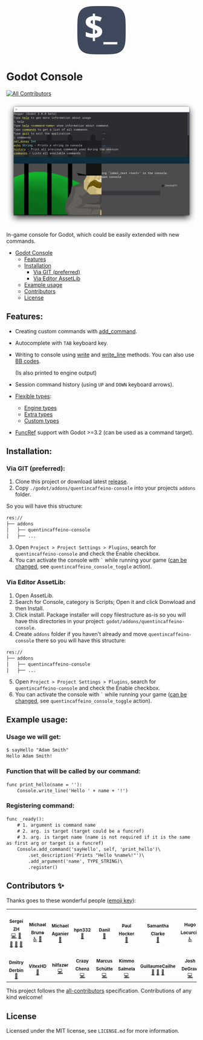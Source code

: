 <p align="center">
	<img
		alt="In-game console for Godot Logo"
		width="128"
		style="max-width:50%"
		src="assets/icon.svg"/>
</p>

# Godot Console

<!-- ALL-CONTRIBUTORS-BADGE:START - Do not remove or modify this section -->
[![All Contributors](https://img.shields.io/badge/all_contributors-16-orange.svg?style=flat-square)](#contributors-)
<!-- ALL-CONTRIBUTORS-BADGE:END -->

![In-game console for Godot Screenshot](assets/screenshot.png)

In-game console for Godot, which could be easily extended with new commands.

- [Godot Console](#godot-console)
  - [Features](#features)
  - [Installation](#installation)
	  - [Via GIT (preferred)](#via-git-preferred)
	  - [Via Editor AssetLib](#via-editor-assetlib)
  - [Example usage](#example-usage)
  - [Contributors](#contributors-)
  - [License](#license)

## Features:

- Creating custom commands with [add_command](godot/addons/quentincaffeino-console/docs/generated/Console.md#add_command).

- Autocomplete with `TAB` keyboard key.

- Writing to console using [write](godot/addons/quentincaffeino-console/docs/generated/Console.md#write) and [write_line](godot/addons/quentincaffeino-console/docs/generated/Console.md#write_line) methods.
  You can also use [BB codes](https://docs.godotengine.org/en/stable/tutorials/gui/bbcode_in_richtextlabel.html#using-bbcode).

  (Is also printed to engine output)

- Session command history (using `UP` and `DOWN` keyboard arrows).

- [Flexible types](godot/addons/quentincaffeino-console/docs/Type.md):

  - [Engine types](godot/addons/quentincaffeino-console/docs/Type.md#engine-types)
  - [Extra types](godot/addons/quentincaffeino-console/docs/Type.md#extra-types)
  - [Custom types](godot/addons/quentincaffeino-console/docs/Type.md#creating-custom-types)

- [FuncRef](https://docs.godotengine.org/en/stable/classes/class_funcref.html) support with Godot >=3.2 (can be used as a command target).

## Installation:

### Via GIT (preferred):

1. Clone this project or download latest [release](https://github.com/quentincaffeino/godot-console/archive/master.zip).
2. Copy `./godot/addons/quentincaffeino-console` into your projects `addons` folder.

  So you will have this structure:

```
res://
├── addons
│   ├── quentincaffeino-console
│   ├── ...

```

3. Open `Project > Project Settings > Plugins`, search for `quentincaffeino-console` and check the Enable checkbox.
4. You can activate the console with `` ` `` while running your game ([can be changed](https://docs.godotengine.org/en/stable/tutorials/inputs/input_examples.html#inputmap), see `quentincaffeino_console_toggle` action).

### Via Editor AssetLib:

1. Open AssetLib.
2. Search for Console, category is Scripts; Open it and click Donwload and then Install.
3. Click install. Package installer will copy filestructure as-is so you will have this directories in your project: `godot/addons/quentincaffeino-console`.
4. Create `addons` folder if you haven't already and move `quentincaffeino-console` there so you will have this structure:

```
res://
├── addons
│   ├── quentincaffeino-console
│   ├── ...

```

5. Open `Project > Project Settings > Plugins`, search for `quentincaffeino-console` and check the Enable checkbox.
6. You can activate the console with `` ` `` while running your game ([can be changed](https://docs.godotengine.org/en/stable/tutorials/inputs/input_examples.html#inputmap), see `quentincaffeino_console_toggle` action).

## Example usage:

### Usage we will get:

```
$ sayHello "Adam Smith"
Hello Adam Smith!
```

### Function that will be called by our command:

```gdscript
func print_hello(name = ''):
	Console.write_line('Hello ' + name + '!')
```

### Registering command:

```gdscript
func _ready():
	# 1. argument is command name
	# 2. arg. is target (target could be a funcref)
	# 3. arg. is target name (name is not required if it is the same as first arg or target is a funcref)
	Console.add_command('sayHello', self, 'print_hello')\
		.set_description('Prints "Hello %name%!"')\
		.add_argument('name', TYPE_STRING)\
		.register()
```

## Contributors ✨

Thanks goes to these wonderful people ([emoji key](https://allcontributors.org/docs/en/emoji-key)):

<!-- ALL-CONTRIBUTORS-LIST:START - Do not remove or modify this section -->
<!-- prettier-ignore-start -->
<!-- markdownlint-disable -->
<table>
  <tr>
    <td align="center"><a href="http://gitlab.com/QuentinCaffeino"><img src="https://avatars3.githubusercontent.com/u/2855777?v=4?s=100" width="100px;" alt=""/><br /><sub><b>Sergei ZH</b></sub></a><br /><a href="https://github.com/quentincaffeino/godot-console/commits?author=quentincaffeino" title="Code">💻</a> <a href="#question-quentincaffeino" title="Answering Questions">💬</a> <a href="https://github.com/quentincaffeino/godot-console/commits?author=quentincaffeino" title="Documentation">📖</a> <a href="#ideas-quentincaffeino" title="Ideas, Planning, & Feedback">🤔</a> <a href="https://github.com/quentincaffeino/godot-console/pulls?q=is%3Apr+reviewed-by%3Aquentincaffeino" title="Reviewed Pull Requests">👀</a></td>
    <td align="center"><a href="http://www.underflowstudios.com"><img src="https://avatars3.githubusercontent.com/u/420072?v=4?s=100" width="100px;" alt=""/><br /><sub><b>Michael Brune</b></sub></a><br /><a href="#a11y-MJBrune" title="Accessibility">️️️️♿️</a> <a href="https://github.com/quentincaffeino/godot-console/issues?q=author%3AMJBrune" title="Bug reports">🐛</a></td>
    <td align="center"><a href="https://github.com/aganm"><img src="https://avatars0.githubusercontent.com/u/20380758?v=4?s=100" width="100px;" alt=""/><br /><sub><b>Michael Aganier</b></sub></a><br /><a href="https://github.com/quentincaffeino/godot-console/issues?q=author%3Aaganm" title="Bug reports">🐛</a></td>
    <td align="center"><a href="https://github.com/hpn33"><img src="https://avatars1.githubusercontent.com/u/16251202?v=4?s=100" width="100px;" alt=""/><br /><sub><b>hpn332</b></sub></a><br /><a href="https://github.com/quentincaffeino/godot-console/issues?q=author%3Ahpn33" title="Bug reports">🐛</a></td>
    <td align="center"><a href="https://github.com/danilw"><img src="https://avatars1.githubusercontent.com/u/24825887?v=4?s=100" width="100px;" alt=""/><br /><sub><b>Danil</b></sub></a><br /><a href="https://github.com/quentincaffeino/godot-console/issues?q=author%3Adanilw" title="Bug reports">🐛</a></td>
    <td align="center"><a href="http://sdnllc.com"><img src="https://avatars3.githubusercontent.com/u/2214652?v=4?s=100" width="100px;" alt=""/><br /><sub><b>Paul Hocker</b></sub></a><br /><a href="https://github.com/quentincaffeino/godot-console/issues?q=author%3Apaulhocker" title="Bug reports">🐛</a></td>
    <td align="center"><a href="https://github.com/SamanthaClarke1"><img src="https://avatars3.githubusercontent.com/u/24452702?v=4?s=100" width="100px;" alt=""/><br /><sub><b>Samantha Clarke</b></sub></a><br /><a href="https://github.com/quentincaffeino/godot-console/issues?q=author%3ASamanthaClarke1" title="Bug reports">🐛</a></td>
    <td align="center"><a href="https://hugo.pro"><img src="https://avatars3.githubusercontent.com/u/180032?v=4?s=100" width="100px;" alt=""/><br /><sub><b>Hugo Locurcio</b></sub></a><br /><a href="#a11y-Calinou" title="Accessibility">️️️️♿️</a></td>
  </tr>
  <tr>
    <td align="center"><a href="https://github.com/DmDerbin"><img src="https://avatars3.githubusercontent.com/u/6673326?v=4?s=100" width="100px;" alt=""/><br /><sub><b>Dmitry Derbin</b></sub></a><br /><a href="#question-DmDerbin" title="Answering Questions">💬</a></td>
    <td align="center"><a href="https://github.com/VitexHD"><img src="https://avatars0.githubusercontent.com/u/31520916?v=4?s=100" width="100px;" alt=""/><br /><sub><b>VitexHD</b></sub></a><br /><a href="https://github.com/quentincaffeino/godot-console/issues?q=author%3AVitexHD" title="Bug reports">🐛</a></td>
    <td align="center"><a href="https://github.com/hilfazer"><img src="https://avatars1.githubusercontent.com/u/29497869?v=4?s=100" width="100px;" alt=""/><br /><sub><b>hilfazer</b></sub></a><br /><a href="https://github.com/quentincaffeino/godot-console/commits?author=hilfazer" title="Code">💻</a></td>
    <td align="center"><a href="https://github.com/crazychenz"><img src="https://avatars2.githubusercontent.com/u/792769?v=4?s=100" width="100px;" alt=""/><br /><sub><b>Crazy Chenz</b></sub></a><br /><a href="https://github.com/quentincaffeino/godot-console/commits?author=crazychenz" title="Code">💻</a></td>
    <td align="center"><a href="https://github.com/Japortie"><img src="https://avatars2.githubusercontent.com/u/2089237?v=4?s=100" width="100px;" alt=""/><br /><sub><b>Marcus Schütte</b></sub></a><br /><a href="https://github.com/quentincaffeino/godot-console/commits?author=Japortie" title="Code">💻</a></td>
    <td align="center"><a href="https://github.com/Cryszon"><img src="https://avatars1.githubusercontent.com/u/5220970?v=4?s=100" width="100px;" alt=""/><br /><sub><b>Kimmo Salmela</b></sub></a><br /><a href="https://github.com/quentincaffeino/godot-console/commits?author=Cryszon" title="Code">💻</a></td>
    <td align="center"><a href="https://github.com/GuillaumeCailhe"><img src="https://avatars0.githubusercontent.com/u/1500051?v=4?s=100" width="100px;" alt=""/><br /><sub><b>GuillaumeCailhe</b></sub></a><br /><a href="https://github.com/quentincaffeino/godot-console/issues?q=author%3AGuillaumeCailhe" title="Bug reports">🐛</a> <a href="#ideas-GuillaumeCailhe" title="Ideas, Planning, & Feedback">🤔</a> <a href="#question-GuillaumeCailhe" title="Answering Questions">💬</a></td>
    <td align="center"><a href="https://github.com/joshdegraw"><img src="https://avatars1.githubusercontent.com/u/28817459?v=4?s=100" width="100px;" alt=""/><br /><sub><b>Josh DeGraw</b></sub></a><br /><a href="https://github.com/quentincaffeino/godot-console/commits?author=joshdegraw" title="Code">💻</a></td>
  </tr>
</table>

<!-- markdownlint-restore -->
<!-- prettier-ignore-end -->

<!-- ALL-CONTRIBUTORS-LIST:END -->

This project follows the [all-contributors](https://github.com/all-contributors/all-contributors) specification. Contributions of any kind welcome!

## License

Licensed under the MIT license, see `LICENSE.md` for more information.
